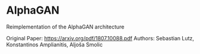 # AlphaGAN
Reimplementation of the AlphaGAN architecture

Original Paper: https://arxiv.org/pdf/1807.10088.pdf
Authors: Sebastian Lutz, Konstantinos Amplianitis, Aljoša Smolic
